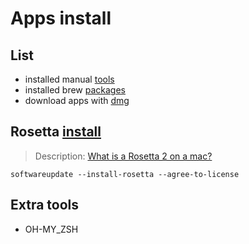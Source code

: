 # Apps install

## List

* installed manual [tools][tools]
* installed brew [packages][packages]
* download apps with [dmg][dmg]

## Rosetta [install][rosetta_install]

> Description: [What is a Rosetta 2 on a mac?][rosetta_description]

```shell
softwareupdate --install-rosetta --agree-to-license
```

## Extra tools

* OH-MY_ZSH

[tools]:<./TOOLS.MD>

[packages]:<./PACKAGES.MD>

[dmg]:<./DMG.MD>

[rosetta_install]:<https://machow2.com/rosetta-mac/>

[rosetta_description]:<https://www.makeuseof.com/what-is-rosetta-2-mac/>

